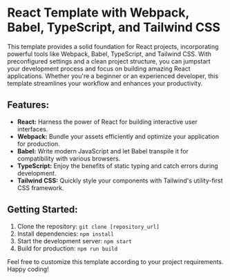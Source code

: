 # React Template with Webpack, Babel, TypeScript, and Tailwind CSS

This template provides a solid foundation for React projects, incorporating powerful tools like Webpack, Babel, TypeScript, and Tailwind CSS. With preconfigured settings and a clean project structure, you can jumpstart your development process and focus on building amazing React applications. Whether you're a beginner or an experienced developer, this template streamlines your workflow and enhances your productivity.

## Features:

- **React:** Harness the power of React for building interactive user interfaces.
- **Webpack:** Bundle your assets efficiently and optimize your application for production.
- **Babel:** Write modern JavaScript and let Babel transpile it for compatibility with various browsers.
- **TypeScript:** Enjoy the benefits of static typing and catch errors during development.
- **Tailwind CSS:** Quickly style your components with Tailwind's utility-first CSS framework.

## Getting Started:

1. Clone the repository: `git clone [repository_url]`
2. Install dependencies: `npm install`
3. Start the development server: `npm start`
4. Build for production: `npm run build`

Feel free to customize this template according to your project requirements. Happy coding!

